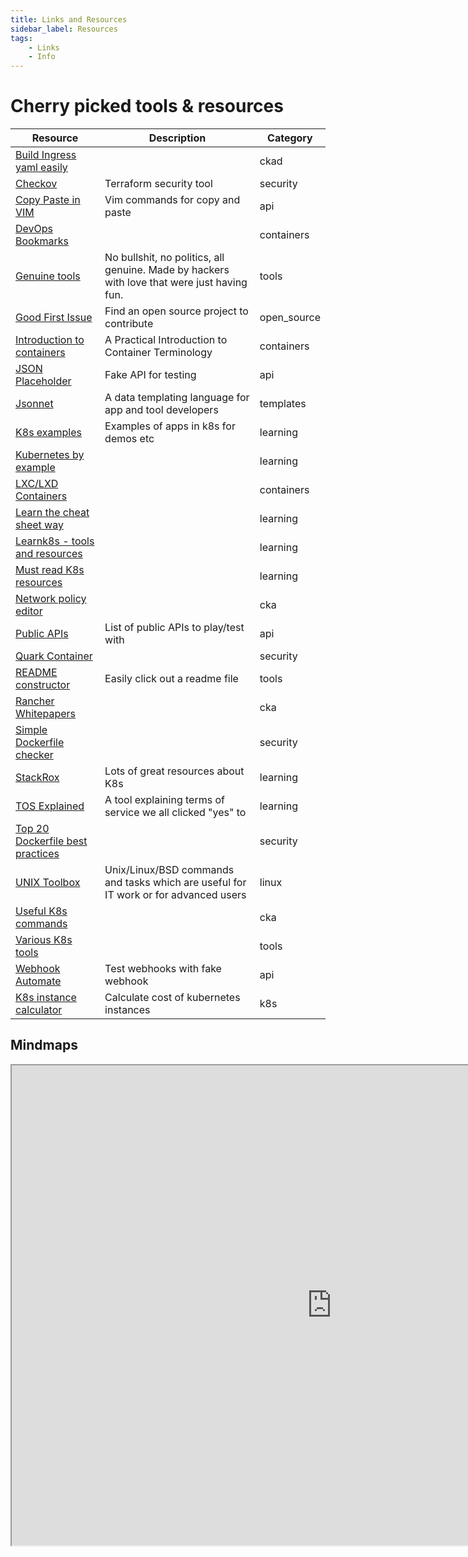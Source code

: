 ```yaml
---
title: Links and Resources
sidebar_label: Resources
tags:
    - Links
    - Info
---
```


# Cherry picked tools & resources

| Resource                                                                                                                  | Description                                                                                 | Category    |
| ------------------------------------------------------------------------------------------------------------------------- | ------------------------------------------------------------------------------------------- | ----------- |
| [Build Ingress yaml easily](https://ingressbuilder.jetstack.io/)                                                          |                                                                                             | ckad        |
| [Checkov](https://github.com/bridgecrewio/checkov)                                                                        | Terraform security tool                                                                     | security    |
| [Copy Paste in VIM](https://www.barbarianmeetscoding.com/blog/5-minutes-vim-copy-pasting-and-registers)                   | Vim commands for copy and paste                                                             | api         |
| [DevOps Bookmarks](https://www.devopsbookmarks.org/linux+open-source?utm_source=share&utm_medium=ios_app&utm_name=iossmf) |                                                                                             | containers  |
| [Genuine tools](https://genuinetools.org/)                                                                                | No bullshit, no politics, all genuine. Made by hackers with love that were just having fun. | tools       |
| [Good First Issue](https://goodfirstissue.dev/)                                                                           | Find an open source project to contribute                                                   | open_source |
| [Introduction to containers](https://developers.redhat.com/blog/2018/02/22/container-terminology-practical-introduction)  | A Practical Introduction to Container Terminology                                           | containers  |
| [JSON Placeholder](https://jsonplaceholder.typicode.com/)                                                                 | Fake API for testing                                                                        | api         |
| [Jsonnet](https://jsonnet.org/)                                                                                           | A data templating language for app and tool developers                                      | templates   |
| [K8s examples](https://github.com/kubernetes/examples)                                                                    | Examples of apps in k8s for demos etc                                                       | learning    |
| [Kubernetes by example](https://kubernetesbyexample.com/)                                                                 |                                                                                             | learning    |
| [LXC/LXD Containers](https://linuxcontainers.org/)                                                                        |                                                                                             | containers  |
| [Learn the cheat sheet way](https://cheatsheet.dennyzhang.com/)                                                           |                                                                                             | learning    |
| [Learnk8s - tools and resources](https://learnk8s.io/kubernetes-resources)                                                |                                                                                             | learning    |
| [Must read K8s resources](https://kubernetesreadme.com/)                                                                  |                                                                                             | learning    |
| [Network policy editor](https://editor.cilium.io/?id=ueM67J8ZCNEb5iFZ)                                                    |                                                                                             | cka         |
| [Public APIs](https://github.com/public-apis/public-apis)                                                                 | List of public APIs to play/test with                                                       | api         |
| [Quark Container](https://github.com/QuarkContainer/Quark)                                                                |                                                                                             | security    |
| [README constructor](https://readme.so/editor)                                                                            | Easily click out a readme file                                                              | tools       |
| [Rancher Whitepapers](https://rancher.com/resources/#whitepapers)                                                         |                                                                                             | cka         |
| [Simple Dockerfile checker](https://www.fromlatest.io/#/)                                                                 |                                                                                             | security    |
| [StackRox](https://www.stackrox.com/)                                                                                     | Lots of great resources about K8s                                                           | learning    |
| [TOS Explained](https://tosdr.org/)                                                                                       | A tool explaining terms of service we all clicked "yes" to                                  | learning    |
| [Top 20 Dockerfile best practices](https://sysdig.com/blog/dockerfile-best-practices/)                                    |                                                                                             | security    |
| [UNIX Toolbox](http://cb.vu/unixtoolbox.xhtml)                                                                            | Unix/Linux/BSD commands and tasks which are useful for IT work or for advanced users        | linux       |
| [Useful K8s commands](https://iceburn.medium.com/kubectl-useful-commands-f5f47c0773f)                                     |                                                                                             | cka         |
| [Various K8s tools](https://caylent.com/50-useful-kubernetes-tools-for-2020)                                              |                                                                                             | tools       |
| [Webhook Automate](https://webhook.site/#!/a2e14c9d-b4d4-438c-99da-c1a8f66e376e)                                          | Test webhooks with fake webhook                                                             | api         |
| [K8s instance calculator](https://learnk8s.io/kubernetes-instance-calculator)                                          | Calculate cost of kubernetes instances                                                             | k8s         |

## Mindmaps

<iframe src='https://www.xmind.net/embed/dy6DeH/' width='1024' height='768' frameborder='1' scrolling='no' allowfullscreen="true"></iframe>

